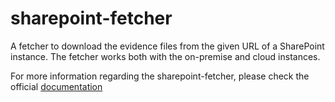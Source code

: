 # sharepoint-fetcher

A fetcher to download the evidence files from the given URL of a SharePoint instance. The fetcher works both with the on-premise and cloud instances. 

For more information regarding the sharepoint-fetcher, please check the official [documentation](https://docs.bswf.tech/autopilots/sharepoint/index.html)